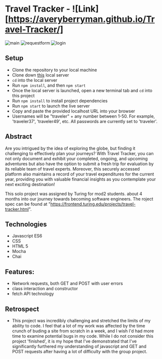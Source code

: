 # Travel Tracker - ![Link][https://averyberryman.github.io/Travel-Tracker/]

![main](https://user-images.githubusercontent.com/123911665/259471108-4ee3cef2-ed30-479a-bbfa-0d96531eed91.png)
![requestform](https://user-images.githubusercontent.com/123911665/259471382-3561620b-39ad-48c1-90d7-7181ea47a345.png)
![login](https://user-images.githubusercontent.com/123911665/259472779-99ed3d67-aa16-44ef-ba47-882cec356332.png)



## Setup
- Clone the repository to your local machine
- Clone down <a href="https://github.com/turingschool-examples/travel-tracker-api">this</a> local server
- `cd` into the local server
- Run `npm install`, and then `npm start`
- Once the local server is launched, open a new terminal tab and `cd` into this project
- Run `npm install` to install project dependencies
- Run `npm start` to launch the live server
- Copy and paste the provided localhost URL into your browser
- Usernames will be "traveler" + any number between 1-50.  For example, 'traveler37', 'traveler49', etc. All passwords are currently set to 'traveler'.


## Abstract
Are you intrigued by the idea of exploring the globe, but finding it challenging to effectively plan your journeys? With Travel Tracker, you can not only document and exhibit your completed, ongoing, and upcoming adventures but also have the option to submit a fresh trip for evaluation by its reliable team of travel experts. Moreover, this securely accessed platform also maintains a record of your travel expenditures for the current year, providing you with valuable financial insights as you contemplate your next exciting destination!

This solo project was assigned by Turing for mod2 students. about 4 months into our journey towards becoming software engineers. The roject spec can be found at "https://frontend.turing.edu/projects/travel-tracker.html".

## Technologies

- Javascript ES6
- CSS
- HTML 5
- Mocha
- Chai

## Features:

- Network requests, both GET and POST with user errors
- class interaction and constructor
- fetch API technology

## Retrospect

- This project was incredibly challenging and stretched the limits of my ability to code. I feel that a lot of my work was affected by the time crunch of buding a site from scratch in a week, and I wish I'd had more time to examine potential bugs in my code. While I do not consider this project 'finished', it is my hope that I've demonstrated that I've significantly furthered my understanding of javascript and GET and POST requests after having a lot of difficulty with the group project.

